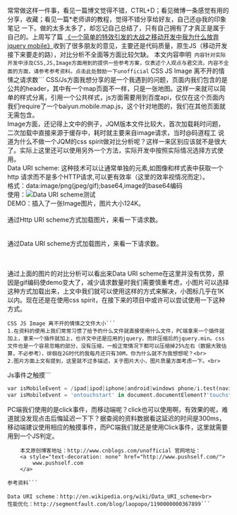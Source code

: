 <style>.title { background: rgba(109, 189, 196, 1); color: rgba(255, 255, 255, 1); padding: 5px 10px; margin: 5px auto; line-height: 26px; -webkit-border-radius: 5px; -moz-border-radius: 5px; -ms-border-radius: 5px; -o-border-radius: 5px; border-radius: 5px }
.con { line-height: 24px }
.tips { color: rgba(255, 0, 0, 1); font-weight: bold }
.tips span { color: rgba(0, 0, 255, 1); cursor: pointer }
.buryit { display: none }</style>
常常做这样一件事，看见一篇博文觉得不错，CTRL+D；看见微博一条感觉有用的分享，收藏；看见一篇*老师讲的教程，觉得不错分享给好友，自己还@我的印象笔记 一下。做的太多太多了，却忘记自己总结了，只有自己拥有了才真正是属于自己的。上周写了篇 <a href="http://www.cnblogs.com/unofficial/p/3975924.html">《一个简单的特效引发的大战之移动开发中我为什么放弃jquery mobile》</a>收到了很多朋友的意见，主要还是代码质量，原生JS（移动开发接下来要走的路），对比分析不全面等方面比较欠缺。
本文内容申明```
内容针对实际开发中涉及CSS,JS,Image方面用到的提供一些参考方案，仅表述个人观点与君交流，内容不全面的方面，请参考参考资料。点击此处鼓励一下unofficial```
CSS JS Image 离不开的情愫之请求数```
 CSS/Js方面我想分享的是一个我遇到的问题，页面内我们包含的是公共的header，其中有一个map页面不一样，只是一张地图。这样一来就可以简单的样式分离，引用一个公共样式，js方面需要用到百度api，仅仅在这个页面内我们require了一个baiyun.mobile.map.js，这个针对地图的，我们在其他页面就无需包含。<br>
Image方面，还记得上文中的例子，JQM版本文件比较大，首次加载耗时问题，二次加载中直接来源于缓存中，耗时就主要来自image请求，当时@码道程工 说道为什么不做一个JQM的css spirit做对比分析呢？这样一来区别应该就不是很大了。实际上这里还可以使用另外一个方法，实际开发中按照实际情况选择方式使用。<br>
Data URI scheme: 这种技术可以让通常单独的元素,如图像和样式表中获取一个 http 请求而不是多个HTTP请求,可以更有效率（这里的效率视情况而定）。<br>
格式：data:image/png(jpeg/gif);base64,image的base64编码<br>
使用：<img src="data:image/png(jpeg/gif);base64,image的base64编码" alt="Data URI scheme测试" /><br>
DEMO：插入了一张Image图片，图片大小124K。<br>
<br>
通过Http URI scheme方式加载图片，来看一下请求数。<br>
<br>
<br>
通过Data URI scheme方式加载图片，来看一下请求数。<br>
<br>
<br>

通过上面的图片的对比分析可以看出来Data URI scheme在这里并没有优势，原因是gif编码使demo变大了，减少请求数量时我们需要慎重考虑，小图片可以选择这种方式加载出来，上文中我们就可以使用这样的方式来解决，小图标几乎在1K以内。现在还是在使用css&nbsp;spirit，在接下来的项目中或许可以尝试使用一下这种方式。<br>

```
CSS JS Image 离不开的情愫之文件大小```
1.在资料的使用上我们常常习惯了给予的什么文件就直接使用什么文件，PC端拿来一个插件就加上，拿来一个插件就加上，也许文中还是应用的jquery，而非压缩后的jquery.min。css文件也是一个容易忽略的部分，没有压缩，一般正常情况下都可以压缩掉25%左右（数据大致估算，不必参考），徘徊在2G时代的我每月还只有30M，你为什么就不为我想想呢？<br>
2.图片方面上文有提到，这里就不过多描述，关于图片大小，图片质量方面考虑一下。<br>
```
Js事件之触摸```

```python
var isMobileEvent = /ipad|ipod|iphone|android|windows phone/i.test(navigator.userAgent.toLocaleLowerCase())?'touchstart':'click';<br>
var isMobileEvent = 'ontouchstart' in document.documentElement?'touchstart':'click';
```
PC端我们使用的是click事件，而移动端呢？click也可以使用啊，有效果的呢，难道就没发现点击后悔延迟一下下？据查阅的资料数据看这延迟的时间是300ms，移动端建议使用相应的触摸事件，而PC端我们就还是使用Click事件，这里就需要用到一个JS判定。<br>

		本文原创博客地址：http://www.cnblogs.com/unofficial 官网地址：
		<a style="text-decoration: none" href="http://www.pushself.com/">
			www.pushself.com
		</a>

```
参考资料```

Data URI scheme：http://en.wikipedia.org/wiki/Data_URI_scheme<br>
性能优化：http://segmentfault.com/blog/laopopo/1190000000367899```
```